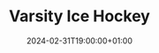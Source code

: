 ---
title: "Varsity Ice Hockey"
date: 2024-02-31T19:00:00+01:00
end_date: 2024-02-12T10:00:00+01:00
lng: "-1.1396841116067433"
lat: "52.95259311665551"
---